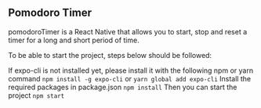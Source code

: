 ## Pomodoro Timer
pomodoroTimer is a React Native that allows you to start, stop and reset a timer for a long and short period of time.

To be able to start the project, steps below should be followed:

If expo-cli is not installed yet, please install it with the following npm or yarn command
`
npm install -g expo-cli
`
or
`
yarn global add expo-cli
`
Install the required packages in package.json
`
npm install
`
Then you can start the project
`
npm start
`


